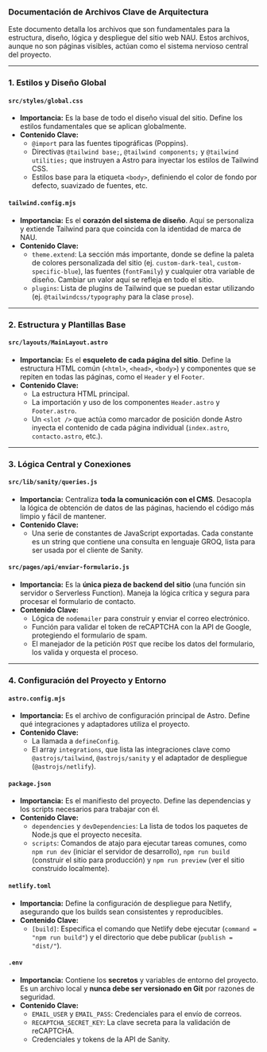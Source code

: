 ### Documentación de Archivos Clave de Arquitectura

Este documento detalla los archivos que son fundamentales para la estructura, diseño, lógica y despliegue del sitio web NAU. Estos archivos, aunque no son páginas visibles, actúan como el sistema nervioso central del proyecto.

---

### 1. Estilos y Diseño Global

#### `src/styles/global.css`
*   **Importancia:** Es la base de todo el diseño visual del sitio. Define los estilos fundamentales que se aplican globalmente.
*   **Contenido Clave:**
    *   `@import` para las fuentes tipográficas (Poppins).
    *   Directivas `@tailwind base;`, `@tailwind components;` y `@tailwind utilities;` que instruyen a Astro para inyectar los estilos de Tailwind CSS.
    *   Estilos base para la etiqueta `<body>`, definiendo el color de fondo por defecto, suavizado de fuentes, etc.

#### `tailwind.config.mjs`
*   **Importancia:** Es el **corazón del sistema de diseño**. Aquí se personaliza y extiende Tailwind para que coincida con la identidad de marca de NAU.
*   **Contenido Clave:**
    *   `theme.extend`: La sección más importante, donde se define la paleta de colores personalizada del sitio (ej. `custom-dark-teal`, `custom-specific-blue`), las fuentes (`fontFamily`) y cualquier otra variable de diseño. Cambiar un valor aquí se refleja en todo el sitio.
    *   `plugins`: Lista de plugins de Tailwind que se puedan estar utilizando (ej. `@tailwindcss/typography` para la clase `prose`).

---

### 2. Estructura y Plantillas Base

#### `src/layouts/MainLayout.astro`
*   **Importancia:** Es el **esqueleto de cada página del sitio**. Define la estructura HTML común (`<html>`, `<head>`, `<body>`) y componentes que se repiten en todas las páginas, como el `Header` y el `Footer`.
*   **Contenido Clave:**
    *   La estructura HTML principal.
    *   La importación y uso de los componentes `Header.astro` y `Footer.astro`.
    *   Un `<slot />` que actúa como marcador de posición donde Astro inyecta el contenido de cada página individual (`index.astro`, `contacto.astro`, etc.).

---

### 3. Lógica Central y Conexiones

#### `src/lib/sanity/queries.js`
*   **Importancia:** Centraliza **toda la comunicación con el CMS**. Desacopla la lógica de obtención de datos de las páginas, haciendo el código más limpio y fácil de mantener.
*   **Contenido Clave:**
    *   Una serie de constantes de JavaScript exportadas. Cada constante es un string que contiene una consulta en lenguaje GROQ, lista para ser usada por el cliente de Sanity.

#### `src/pages/api/enviar-formulario.js`
*   **Importancia:** Es la **única pieza de backend del sitio** (una función sin servidor o Serverless Function). Maneja la lógica crítica y segura para procesar el formulario de contacto.
*   **Contenido Clave:**
    *   Lógica de `nodemailer` para construir y enviar el correo electrónico.
    *   Función para validar el token de reCAPTCHA con la API de Google, protegiendo el formulario de spam.
    *   El manejador de la petición `POST` que recibe los datos del formulario, los valida y orquesta el proceso.

---

### 4. Configuración del Proyecto y Entorno

#### `astro.config.mjs`
*   **Importancia:** Es el archivo de configuración principal de Astro. Define qué integraciones y adaptadores utiliza el proyecto.
*   **Contenido Clave:**
    *   La llamada a `defineConfig`.
    *   El array `integrations`, que lista las integraciones clave como `@astrojs/tailwind`, `@astrojs/sanity` y el adaptador de despliegue (`@astrojs/netlify`).

#### `package.json`
*   **Importancia:** Es el manifiesto del proyecto. Define las dependencias y los scripts necesarios para trabajar con él.
*   **Contenido Clave:**
    *   `dependencies` y `devDependencies`: La lista de todos los paquetes de Node.js que el proyecto necesita.
    *   `scripts`: Comandos de atajo para ejecutar tareas comunes, como `npm run dev` (iniciar el servidor de desarrollo), `npm run build` (construir el sitio para producción) y `npm run preview` (ver el sitio construido localmente).

#### `netlify.toml`
*   **Importancia:** Define la configuración de despliegue para Netlify, asegurando que los builds sean consistentes y reproducibles.
*   **Contenido Clave:**
    *   `[build]`: Especifica el comando que Netlify debe ejecutar (`command = "npm run build"`) y el directorio que debe publicar (`publish = "dist/"`).

#### `.env`
*   **Importancia:** Contiene los **secretos** y variables de entorno del proyecto. Es un archivo local y **nunca debe ser versionado en Git** por razones de seguridad.
*   **Contenido Clave:**
    *   `EMAIL_USER` y `EMAIL_PASS`: Credenciales para el envío de correos.
    *   `RECAPTCHA_SECRET_KEY`: La clave secreta para la validación de reCAPTCHA.
    *   Credenciales y tokens de la API de Sanity.
